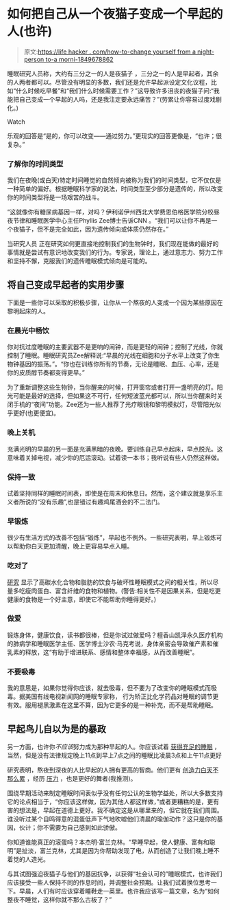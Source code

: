 # 如何把自己从一个夜猫子变成一个早起的人(也许)

> 原文:[https://life hacker . com/how-to-change yourself from a night-person to-a morni-1849678862](https://lifehacker.com/how-to-change-yourself-from-a-night-person-into-a-morni-1849678862)

睡眠研究人员称，大约有三分之一的人是夜猫子 ，三分之一的人是早起者，其余的人两者都可以。尽管没有明显的多数，我们还是允许早起派设定文化议程，比如“什么时候吃早餐”和“我们什么时候需要工作？”这导致许多沮丧的夜猫子问:“我能把自己变成一个早起的人吗，还是我注定要永远痛苦？”(劳累让你容易过度戏剧化。)

Watch

乐观的回答是“是的，你可以改变——通过努力。”更现实的回答更像是，“也许；很复杂。”

### 了解你的时间类型

我们在夜晚(或白天)特定时间睡觉的自然倾向被称为我们的时间类型，它不仅仅是一种简单的偏好。根据睡眠科学家的说法，时间类型至少部分是遗传的，所以改变你的时间类型将是一场艰苦的战斗。

“这就像你有糖尿病基因一样，对吗？伊利诺伊州西北大学费恩伯格医学院分校昼夜节律和睡眠医学中心主任Phyllis Zee博士告诉CNN 。“我们可以让你不再是一个夜猫子，但不是完全如此，因为遗传倾向或体质仍然存在。”

当研究人员 正在研究如何更直接地控制我们的生物钟时，我们现在能做的最好的事情就是尝试有意识地改变我们的行为。专家说，理论上，通过意志力、努力工作和坚持不懈，克服我们的遗传睡眠模式倾向是可能的。

## **将自己变成早起者的实用步骤**

下面是一些你可以采取的积极步骤，让你从一个熬夜的人变成一个因为某些原因在黎明起床的人。

### **在晨光中畅饮**

你对抗过度睡眠的主要武器不是更响的闹钟，而是更轻的闹钟；控制了光线，你就控制了睡眠。睡眠研究员Zee解释说:“早晨的光线在细胞和分子水平上改变了你生物钟基因的振荡。”。“你也在训练你所有的节奏，无论是睡眠、血压、心率，还是你的皮质醇节奏都变得更早。”

为了重新调整这些生物钟，当你醒来的时候，打开窗帘或者打开一盏明亮的灯。阳光可能是最好的选择，但如果这不可行，任何短波蓝光都可以，所以当你醒来时关闭手机的“夜间”功能。Zee还为一些人推荐了光疗眼镜和黎明模拟灯，尽管阳光似乎更好(也更便宜)。

### **晚上关机**

充满光明的早晨的另一面是充满黑暗的夜晚。要训练自己早点起床，早点脱光。这意味着关掉电视，减少你的厄运滚动。试着读一本书；我听说有些人仍然这样做。

### **保持一致**

试着坚持同样的睡眠时间表，即使是在周末和休息日。然而，这个建议就是享乐主义者所说的“没有乐趣”,也是错过有趣鸡尾酒会的不二法门。

### **早锻炼**

很少有生活方式的改善不包括“锻炼”，早起也不例外。一些研究表明，早上锻炼可以帮助你白天更加清醒，晚上更容易早点入睡。

### **吃对了**

[研究](https://www.ahajournals.org/doi/10.1161/JAHA.119.014587) 显示了高碳水化合物和脂肪的饮食与破坏性睡眠模式之间的相关性，所以尽量多吃瘦肉蛋白、富含纤维的食物和植物。(警告:相关性不是因果关系，但是吃更健康的食物是一个好主意，即使它不能帮助你睡得更好。)

### **做爱**

锻炼身体，健康饮食，读书都很棒，但是你试过做爱吗？檀香山凯泽永久医疗机构的肺病学和睡眠医学主任、医学博士沙农·马克考说，身体亲密会导致催产素和催乳素的释放，这“有助于增进联系、感情和整体幸福感，从而改善睡眠”。

### **不要吸毒**

我的意思是，如果你觉得你应该，就去吸毒，但不要为了改变你的睡眠模式而吸毒。据美国有线电视新闻网的睡眠专家称， 行为矫正比化学药品对睡眠的调节更有效。服用褪黑激素在这里不算，因为它更多的是一种补充，而不是帮助睡眠。

## **早起鸟儿自以为是的暴政**

另一方面，也许你*不应该*努力成为那种早起的人。你应该试着 [获得充足的睡眠](https://lifehacker.com/how-to-reboot-your-sleep-cycle-5548150) ，当然，但是没有法律规定晚上11点到早上7点之间的睡眠比凌晨3点和上午11点更好

研究表明，熬夜到深夜的人比早起的人拥有更高的智商。他们更有 [创造力](https://www.abc.net.au/science/articles/2006/12/13/1810399.htm)[白天不那么累](https://www.peninsuladoctor.com/blog/night-owls-are-smarter-more-creative-have-higher-iqs/) ，经历 [压力](http://news.bbc.co.uk/2/hi/health/503631.stm) ，也是更好的舞者(我推测)。

围绕早期活动来制定睡眠时间表似乎没有任何公认的生物学益处，所以大多数支持它的论点相当于，“你应该这样做，因为其他人都这样做，”或者更糟糕的是，更有害的想法是，早起在道德上更好。我不确定这是从哪里来的，但它就在我们周围。谁没听过某个自鸣得意的混蛋低声下气地吹嘘他们清晨的瑜伽动作？这只是你的基因，伙计；你不需要为自己感到如此骄傲。

你知道谁能真正的滚蛋吗？本杰明·富兰克林。“早睡早起，使人健康、富有和聪明”是扯淡，富兰克林，尤其是因为你帮助发现了电，从而创造了让我们晚上睡不着觉的人造光。

与其试图强迫夜猫子与他们的基因抗争，以获得“社会认可的”睡眠模式，也许我们应该接受一些人保持不同的作息时间，并调整社会预期。让我们试着换位思考一下。早晨，人们有时应该穿着睡鞋走一英里。也许我应该写一篇文章，名为“如何整夜不睡觉，这样你就不那么古板了？”